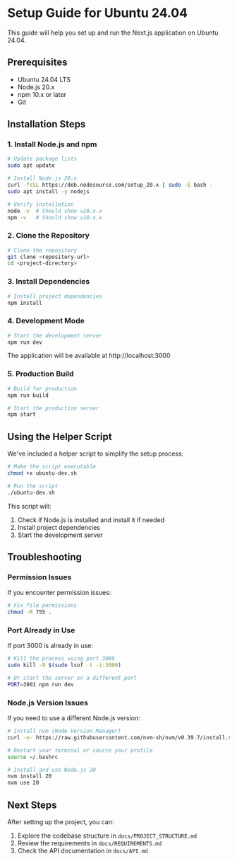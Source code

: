 # Setup Guide for Ubuntu 24.04

This guide will help you set up and run the Next.js application on Ubuntu 24.04.

## Prerequisites

- Ubuntu 24.04 LTS
- Node.js 20.x
- npm 10.x or later
- Git

## Installation Steps

### 1. Install Node.js and npm

```bash
# Update package lists
sudo apt update

# Install Node.js 20.x
curl -fsSL https://deb.nodesource.com/setup_20.x | sudo -E bash -
sudo apt install -y nodejs

# Verify installation
node -v  # Should show v20.x.x
npm -v   # Should show v10.x.x
```

### 2. Clone the Repository

```bash
# Clone the repository
git clone <repository-url>
cd <project-directory>
```

### 3. Install Dependencies

```bash
# Install project dependencies
npm install
```

### 4. Development Mode

```bash
# Start the development server
npm run dev
```

The application will be available at http://localhost:3000

### 5. Production Build

```bash
# Build for production
npm run build

# Start the production server
npm start
```

## Using the Helper Script

We've included a helper script to simplify the setup process:

```bash
# Make the script executable
chmod +x ubuntu-dev.sh

# Run the script
./ubuntu-dev.sh
```

This script will:
1. Check if Node.js is installed and install it if needed
2. Install project dependencies
3. Start the development server

## Troubleshooting

### Permission Issues

If you encounter permission issues:

```bash
# Fix file permissions
chmod -R 755 .
```

### Port Already in Use

If port 3000 is already in use:

```bash
# Kill the process using port 3000
sudo kill -9 $(sudo lsof -t -i:3000)

# Or start the server on a different port
PORT=3001 npm run dev
```

### Node.js Version Issues

If you need to use a different Node.js version:

```bash
# Install nvm (Node Version Manager)
curl -o- https://raw.githubusercontent.com/nvm-sh/nvm/v0.39.7/install.sh | bash

# Restart your terminal or source your profile
source ~/.bashrc

# Install and use Node.js 20
nvm install 20
nvm use 20
```

## Next Steps

After setting up the project, you can:

1. Explore the codebase structure in `docs/PROJECT_STRUCTURE.md`
2. Review the requirements in `docs/REQUIREMENTS.md`
3. Check the API documentation in `docs/API.md` 